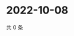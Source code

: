 # 2022-10-08

共 0 条

<!-- BEGIN WEIBO -->
<!-- 最后更新时间 Sat Oct 08 2022 21:31:45 GMT+0800 (China Standard Time) -->

<!-- END WEIBO -->
